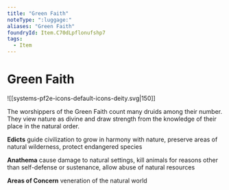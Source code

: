 ```yaml
---
title: "Green Faith"
noteType: ":luggage:"
aliases: "Green Faith"
foundryId: Item.C70dLpflonufshp7
tags:
  - Item
---
```


# Green Faith
![[systems-pf2e-icons-default-icons-deity.svg|150]]

The worshippers of the Green Faith count many druids among their number. They view nature as divine and draw strength from the knowledge of their place in the natural order.

**Edicts** guide civilization to grow in harmony with nature, preserve areas of natural wilderness, protect endangered species

**Anathema** cause damage to natural settings, kill animals for reasons other than self-defense or sustenance, allow abuse of natural resources

**Areas of Concern** veneration of the natural world
